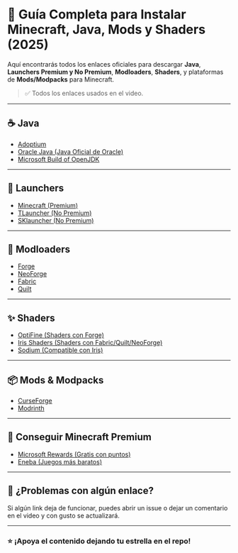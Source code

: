 # 🧱 Guía Completa para Instalar Minecraft, Java, Mods y Shaders (2025)

Aquí encontrarás todos los enlaces oficiales para descargar **Java**, **Launchers Premium y No Premium**, **Modloaders**, **Shaders**, y plataformas de **Mods/Modpacks** para Minecraft.

> ✅ Todos los enlaces usados en el video.  

---

## ☕ Java

- [Adoptium](https://adoptium.net/es/temurin/archive/)
- [Oracle Java (Java Oficial de Oracle)](https://www.oracle.com/mx/java/technologies/downloads/)
- [Microsoft Build of OpenJDK](https://learn.microsoft.com/es-es/java/openjdk/download)
---

## 🧨 Launchers

- [Minecraft (Premium)](https://www.minecraft.net/es-es/download)
- [TLauncher (No Premium)](https://tlauncher.org)
- [SKlauncher (No Premium)](https://skmedix.pl/)

---

## 🔧 Modloaders

- [Forge](https://files.minecraftforge.net)
- [NeoForge](https://projects.neoforged.net/neoforged/neoforge)
- [Fabric](https://fabricmc.net/)
- [Quilt](https://quiltmc.org/en/install/client/)

---

## ✨ Shaders

- [OptiFine (Shaders con Forge)](https://optifine.net/downloads)
- [Iris Shaders (Shaders con Fabric/Quilt/NeoForge)](https://www.irisshaders.dev/)
- [Sodium (Compatible con Iris)](https://modrinth.com/mod/sodium)

---

## 📦 Mods & Modpacks

- [CurseForge](https://www.curseforge.com/minecraft)
- [Modrinth](https://modrinth.com)

---

## 🎁 Conseguir Minecraft Premium

- [Microsoft Rewards (Gratis con puntos)](https://rewards.microsoft.com)
- [Eneba (Juegos más baratos)](https://eneba.com)

---

## 📝 ¿Problemas con algún enlace?

Si algún link deja de funcionar, puedes abrir un issue o dejar un comentario en el video y con gusto se actualizará.

---

### ⭐ ¡Apoya el contenido dejando tu estrella en el repo!
